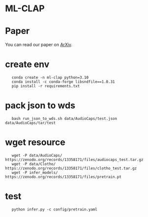 # ML-CLAP
# Paper
You can read our paper on [ArXiv](https://arxiv.org/abs/2406.07012). 

# create env
```
   conda create -n ml-clap python=3.10
   conda install -c conda-forge libsndfile==1.0.31
   pip install -r requirements.txt 
```
# pack json  to wds
```
   bash run_json_to_wds.sh data/AudioCaps/test.json data/AudioCaps/tar/test
```
# wget resource
```
   wget -P data/AudioCaps/ https://zenodo.org/records/13358171/files/audiocaps_test.tar.gz
   wget -P data/Clotho/ https://zenodo.org/records/13358171/files/clotho_test.tar.gz
   wget -P infer_models/ https://zenodo.org/records/13358171/files/pretrain.pt
```
# test
```
   python infer.py -c config/pretrain.yaml
```
